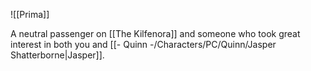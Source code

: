 ![[Prima]]

A neutral passenger on [[The Kilfenora]] and someone who took great interest in both you and [[- Quinn -/Characters/PC/Quinn/Jasper Shatterborne|Jasper]].
